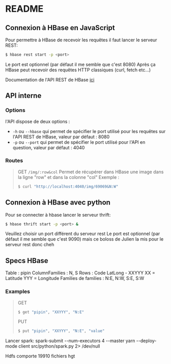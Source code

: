 # README

## Connexion à HBase en JavaScript

Pour permettre à HBase de recevoir les requêtes il faut lancer le serveur REST:

```bash
$ hbase rest start -p <port>
```

Le port est optionnel (par défaut il me semble que c'est 8080)
Après ça HBase peut recevoir des requêtes HTTP classiques (curl, fetch etc...)

Documentation de l'API REST de HBase [ici](https://hbase.apache.org/book.html#_rest)

## API interne

### Options

l'API dispose de deux options :
- `-h` ou `--hbase` qui permet de spécifier le port utilisé pour les requêtes sur l'API REST de HBase,
valeur par défaut : 8080
- `-p` ou `--port` qui permet de spécifier le port utilisé pour l'API en question, valeur par défaut :
4040

### Routes

> GET `/img/:row&col`
> Permet de récupérer dans HBase une image dans la ligne "row" et dans la colonne "col"
> Exemple :
> ``` bash
> $ curl "http://localhost:4040/img/69069&N:W"
> ```

## Connexion à HBase avec python

Pour se connecter à hbase lancer le serveur thrift:

```bash
$ hbase thrift start -p <port> &
```

Veuillez choisir un port différent du serveur rest
Le port est optionnel (par défaut il me semble que c'est 9090) mais ce
boloss de Julien la mis pour le serveur rest donc cheh

## Specs HBase

Table : pipin
ColumnFamilies : N, S
Rows : Code LatLong - XXYYY
XX = Latitude
YYY = Longitude
Families de families : N:E, N:W, S:E, S:W

### Examples

> GET
>
> ```bash
> $ get "pipin", "XXYYY", "N:E"
> ```
> PUT
>
> ```bash
> $ put "pipin", "XXYYY", "N:E", "value"
> ```

Lancer spark:
spark-submit --num-executors 4 --master yarn --deploy-mode client src/python/spark.py 2> /dev/null

Hdfs comporte 19910 fichiers hgt
